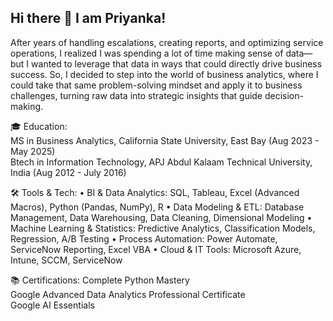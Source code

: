 ## Hi there 👋 I am Priyanka!

After years of handling escalations, creating reports, and optimizing service operations, I realized I was spending a lot of time making sense of data—but I wanted to leverage that data in ways that could directly drive business success. So, I decided to step into the world of business analytics, where I could take that same problem-solving mindset and apply it to business challenges, turning raw data into strategic insights that guide decision-making.  

🎓 Education:  
MS in Business Analytics, California State University, East Bay (Aug 2023 - May 2025)  
Btech in Information Technology, APJ Abdul Kalaam Technical University, India (Aug 2012 - July 2016)  

🛠️ Tools & Tech:
•	BI & Data Analytics: SQL, Tableau, Excel (Advanced Macros), Python (Pandas, NumPy), R
•	Data Modeling & ETL: Database Management, Data Warehousing, Data Cleaning, Dimensional Modeling
•	Machine Learning & Statistics: Predictive Analytics, Classification Models, Regression, A/B Testing
•	Process Automation: Power Automate, ServiceNow Reporting, Excel VBA
•	Cloud & IT Tools: Microsoft Azure, Intune, SCCM, ServiceNow  

📚 Certifications:
Complete Python Mastery  
Google Advanced Data Analytics Professional Certificate  
Google AI Essentials  

